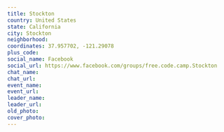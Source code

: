 ```yaml
---
title: Stockton
country: United States
state: California
city: Stockton
neighborhood: 
coordinates: 37.957702, -121.29078
plus_code:
social_name: Facebook
social_url: https://www.facebook.com/groups/free.code.camp.Stockton
chat_name:
chat_url:
event_name:
event_url:
leader_name:
leader_url:
old_photo: 
cover_photo:
---
```

